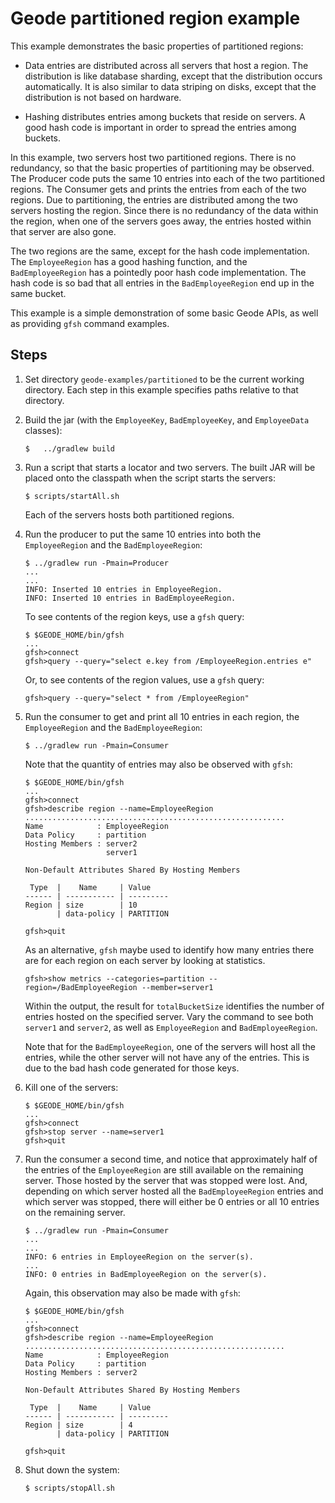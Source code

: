 <!--
Licensed to the Apache Software Foundation (ASF) under one or more
contributor license agreements.  See the NOTICE file distributed with
this work for additional information regarding copyright ownership.
The ASF licenses this file to You under the Apache License, Version 2.0
(the "License"); you may not use this file except in compliance with
the License.  You may obtain a copy of the License at

     http://www.apache.org/licenses/LICENSE-2.0

Unless required by applicable law or agreed to in writing, software
distributed under the License is distributed on an "AS IS" BASIS,
WITHOUT WARRANTIES OR CONDITIONS OF ANY KIND, either express or implied.
See the License for the specific language governing permissions and
limitations under the License.
-->

# Geode partitioned region example

This example demonstrates the basic properties of partitioned regions: 

- Data entries are distributed across all servers that host a region.
The distribution is like database sharding, except that the distribution
occurs automatically. It is also similar to data striping on disks,
except that the distribution is not based on hardware.

- Hashing distributes entries among buckets that reside on servers.
A good hash code is important in order to spread the entries among buckets.

In this example,
two servers host two partitioned regions. 
There is no redundancy, so that the basic properties of partitioning
may be observed.
The Producer code puts the same 10 entries into each of the two
partitioned regions.
The Consumer gets and prints the entries from each of the two regions.
Due to partitioning,
the entries are distributed among the two servers hosting the region.
Since there is no redundancy of the data within the region,
when one of the servers goes away,
the entries hosted within that server are also gone.

The two regions are the same, except for the hash code implementation.
The ```EmployeeRegion``` has a good hashing function,
and the ```BadEmployeeRegion``` has a pointedly poor hash code implementation.
The hash code is so bad that all entries in the
```BadEmployeeRegion``` end up in the same bucket.

This example is a simple demonstration of some basic Geode APIs,
as well as providing ```gfsh``` command examples.

## Steps
1. Set directory ```geode-examples/partitioned``` to be the
current working directory.
Each step in this example specifies paths relative to that directory.

1. Build the jar (with the ```EmployeeKey```, ```BadEmployeeKey```, 
and ```EmployeeData``` classes):

    ```
    $   ../gradlew build
    ```
1. Run a script that starts a locator and two servers.
The built JAR will be placed onto the classpath when the script 
starts the servers:

    ```
    $ scripts/startAll.sh
    ```
    Each of the servers hosts both partitioned regions.
    
1. Run the producer to put the same 10 entries into both the ```EmployeeRegion``` and the ```BadEmployeeRegion```:

    ```
    $ ../gradlew run -Pmain=Producer
    ...
    ... 
    INFO: Inserted 10 entries in EmployeeRegion.
    INFO: Inserted 10 entries in BadEmployeeRegion.
    ```

    To see contents of the region keys, use a ```gfsh``` query:

    ```
    $ $GEODE_HOME/bin/gfsh
    ...
    gfsh>connect
    gfsh>query --query="select e.key from /EmployeeRegion.entries e"
    ```

    Or, to see contents of the region values, use a ```gfsh``` query:

    ```
    gfsh>query --query="select * from /EmployeeRegion"
    ```

1. Run the consumer to get and print all 10 entries in each region, the
```EmployeeRegion``` and the ```BadEmployeeRegion```:

    ```
    $ ../gradlew run -Pmain=Consumer
    ```

    Note that the quantity of entries may also be observed with ```gfsh```:
 
    ```
    $ $GEODE_HOME/bin/gfsh
    ...
    gfsh>connect
    gfsh>describe region --name=EmployeeRegion
    ..........................................................
    Name            : EmployeeRegion
    Data Policy     : partition
    Hosting Members : server2
                      server1

    Non-Default Attributes Shared By Hosting Members  

     Type  |    Name     | Value
    ------ | ----------- | ---------
    Region | size        | 10
           | data-policy | PARTITION

    gfsh>quit
    ```

    As an alternative, ```gfsh``` maybe used to identify how many entries
    there are for each region on each server by looking at statistics.

    ```
    gfsh>show metrics --categories=partition --region=/BadEmployeeRegion --member=server1
    ```
    Within the output, the result for ```totalBucketSize``` identifies
    the number of entries hosted on the specified server.
    Vary the command to see both ```server1``` and ```server2```, as well as
    ```EmployeeRegion``` and ```BadEmployeeRegion```.
    
    Note that for the ```BadEmployeeRegion```, one of the servers will host
    all the entries, while the other server will not have any of the entries.
    This is due to the bad hash code generated for those keys.

1. Kill one of the servers:

    ```
    $ $GEODE_HOME/bin/gfsh
    ...
    gfsh>connect
    gfsh>stop server --name=server1
    gfsh>quit
    ```

1. Run the consumer a second time, and notice that approximately half of
the entries of the ```EmployeeRegion``` are still available on the remaining server.
Those hosted by the server that was stopped were lost.
And, depending on which server hosted all the `BadEmployeeRegion` entries and which server was stopped, there will either be 0 entries or all 10 entries on the remaining server.

    ```
    $ ../gradlew run -Pmain=Consumer
    ...
    ...
    INFO: 6 entries in EmployeeRegion on the server(s).
    ...
    INFO: 0 entries in BadEmployeeRegion on the server(s).
    ```
    Again, this observation may also be made with ```gfsh```:

    ```
    $ $GEODE_HOME/bin/gfsh
    ...
    gfsh>connect
    gfsh>describe region --name=EmployeeRegion
    ..........................................................
    Name            : EmployeeRegion
    Data Policy     : partition
    Hosting Members : server2

    Non-Default Attributes Shared By Hosting Members  

     Type  |    Name     | Value
    ------ | ----------- | ---------
    Region | size        | 4
           | data-policy | PARTITION

    gfsh>quit
    ```

6. Shut down the system:

    ```
    $ scripts/stopAll.sh
    ```

